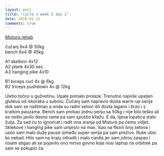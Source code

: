 ```yaml
---
layout: post
title: "cycle 1 week 2 day 1"
date: 2016-01-11
comments: true
---
```


[Mistura rehab](/snagata/log/2015/07/20/mistura-rehab/)

čučanj 6x4 @ 50kg  
bench 6x4 @ 45kg  

A1 skelkovi 4x12  
A2 plank 4x30 sec.  
A3 hanging pike 4x10  

B1 biceps curl 4x @ 6kg  
B2 triceps pushdown 4x @ 12kg  

Uletio točno u gužvetinu. Upale pomalo prolaze. Trenutno najviše upaljen gluteus od iskoraka u subotu. Čučanj sam napravio dosta warm-up serija dok sam se naštimao a onda su radni setovi išli dosta lagano i brzo i s kratkim pauzama. Bench sam probao jednu seriju sa 50kg i nije bilo teško ali se nešto javilo desno rame pa sam spustio kilažu. E da, lijeva lopatica stalo žulja. Za sad ću to ignorirat i radit ona sranja od Misture pa ćemo vidjet. Sklekove i hanging pike sam umjesto na max. išao na fiksni broj setova i uzeo sam malo duže pauze između super-serija pa sam preživo. Ruke ubio ko nekad. Htio sam na kraju odradit i malo cardia jer sam jutros zaspao i nisam stigao ali se pojavilo ono mrtvo govno koje nosi laptop na orbitrek pa sam se pokupio ča. 
